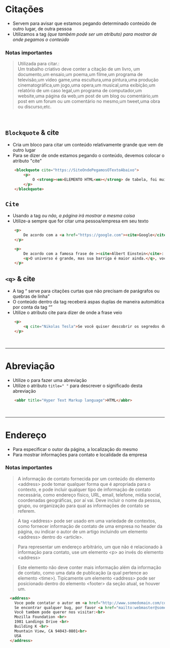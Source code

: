 # Citações
    
- Servem para avisar que estamos pegando determinado conteúdo de outro lugar, de outra pessoa
- Utilizamos a tag <cite> (que também pode ser um atributo) para mostrar de onde pegamos o conteúdo 

### Notas importantes

> Utilizada para citar.: </br>
> Um trabalho criativo deve conter a citação de um livro, um documento,um ensaio,um poema,um filme,um programa de televisão,um video game,uma escultura,uma pintura,uma produção cinematográfica,um jogo,uma opera,um musical,uma exibição,um relatório de um caso legal,um programa de computador,um website,uma página da web,um post de um blog ou comentário,um post em um forum ou um comentário no mesmo,um tweet,uma obra ou discurso,etc.

</br>

## <code>Blockquote</code> & cite 
- Cria um bloco para citar um conteúdo relativamente grande que vem de outro lugar 
- Para se dizer de onde estamos pegando o conteúdo, devemos colocar o atributo "cite"       
```html
    <blockquote cite="https://SiteOndePegamosOTextoAbaixo">
        <p>
            O <strong><em>ELEMENTO HTML<em></strong> de tabela, foi muito utilizado durante anos para a construção de layouts. Mas bla bla bla..  
        </p> 
    </blockquote>
```

## <code>Cite</code>
- Usando a tag <cite> ou não, a página irá mostrar a mesma coisa
- Utilize-a sempre que for citar uma pessoa/empresa em seu texto
```html
    <p> 
        De acordo com a <a href="https://google.com"><cite>Google</cite></a>, o nosso planeta é grande
    </p>

    <p>
        De acordo com a famosa frase de ><cite>Albert Einstein</cite>:
        <q>O universo é grande, mas sua barriga é maior ainda.</q>, você é uma pessoa muito gorda. 
    </p>  

```

## <code>&lt;q&gt;</code> & cite 
- A tag <q> serve para citações curtas que não precisam de parágrafos ou quebras de linha
- O conteúdo dentro da tag receberá aspas duplas de maneira automática por conta da tag <q>
- Utilize o atributo cite para dizer de onde a frase veio

```html
    <p>
        <q cite="Nikolas Tesla">Se você quiser descobrir os segredos do Universo, pense em termos de energia, frequência e vibração.” “Não creio que haja uma emoção mais intensa para um inventor do que ver suas criações funcionando. Essas emoções fazem você esquecer de comer, de dormir, de tudo.” </q>
    </p>
```

</br>

____________________________________________________________

# Abreviação
- Utilize o <abbr> para fazer uma abreviação
- Utilize o atributo `title=" "` para descrever o significado desta abreviação

```html
    <abbr title="Hyper Text Markup language">HTML</abbr> 
```

</br>

____________________________________________________________

# Endereço
- Para especificar o outor da página, a localização do mesmo
- Para mostrar informações para contato e localidade da empresa

### Notas importantes
>A informação de contato fornecida por um conteúdo do elemento &lt;address&gt; pode tomar qualquer forma que é apropriada para o contexto, e pode incluir qualquer tipo de informação de contato necessária, como endereço físico, URL, email, telefone, mídia social, coordenadas geográficas, por aí vai. Deve incluir o nome da pessoa, grupo, ou organização para qual as informações de contato se referem.

> A tag &lt;address&gt; pode ser usado em uma variedade de contextos, como fornecer informação de contato de uma empresa no header da página, ou indicar o autor de um artigo incluindo um elemento &lt;address&gt; dentro do &lt;article&gt;.

>Para representar um endereço arbitrário, um que não é relacionado à informação para contato, use um elemento &lt;p&gt; ao invés do elemento &lt;address&gt;

>Este elemento não deve conter mais informação além da informação de contato, como uma data de publicação (a qual pertence ao elemento &lt;time&gt;). Tipicamente um elemento &lt;address&gt; pode ser posicionado dentro do elemento &lt;footer&gt; da seção atual, se houver um.

>

```html
  <address>
    Voce pode contatar o autor em <a href="http://www.somedomain.com/contact">www.somedomain.com</a>. <br>
    Se encontrar qualquer bug, por favor <a href="mailto:webmaster@somedomain.com">contate o administrador do site</a>.<br>
    Você tambem pode querer nos visitar:<br>
    Mozilla Foundation <br>
    1981 Landings Drive <br>
    Building K <br>
    Mountain View, CA 94043-0801<br>
    USA
  </address>
```